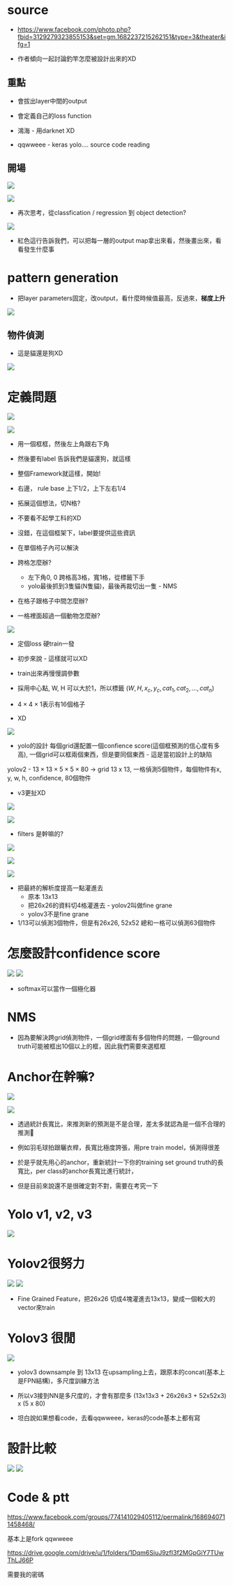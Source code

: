 # source

* https://www.facebook.com/photo.php?fbid=3129279323855153&set=gm.1682237215262151&type=3&theater&ifg=1

* 作者傾向一起討論釣竿怎麼被設計出來的XD

## 重點

* 會拔出layer中間的output
* 會定義自己的loss function

* 鴻海 - 用darknet XD
* qqwweee - keras yolo.... source code reading

## 開場

<img src='./images/yoloDesign_6.png'></img>

<img src='./images/yoloDesign_7.png'></img>

* 再次思考，從classfication / regression 到 object detection?

<img src='./images/yoloDesign_8.png'></img>

* 紅色這行告訴我們，可以把每一層的output map拿出來看，然後畫出來，看看發生什麼事

# pattern generation

* 把layer parameters固定，改output，看什麼時候值最高，反過來，**梯度上升**

<img src='./images/yoloDesign_9.png'></img>

## 物件偵測

* 這是貓還是狗XD

<img src='./images/yoloDesign_10.png'></img>

# 定義問題

<img src='./images/yoloDesign_11.png'></img>

<img src='./images/yoloDesign_12.png'></img>

* 用一個框框，然後左上角跟右下角
* 然後要有label 告訴我們是貓還狗，就這樣
* 整個Framework就這樣，開始!

* 右邊， rule base 上下1/2，上下左右1/4

* 拓展這個想法，切N格?
* 不要看不起學工科的XD

* 沒錯，在這個框架下，label要提供這些資訊

* 在單個格子內可以解決

* 跨格怎麼辦?
  + 左下角0, 0 跨格高3格，寬1格，從標籤下手
  + yolo最後抓到3隻貓(N隻貓)，最後再裁切出一隻 - NMS
* 在格子跟格子中間怎麼辦?
* 一格裡面超過一個動物怎麼辦?

<img src='./images/yoloDesign_12.png'></img>

* 定個loss 硬train一發
* 初步來說 - 這樣就可以XD
* train出來再慢慢調參數

* 採用中心點, W, H 可以大於1，所以標籤 $(W, H, x_c, y_c, cat_1, cat_2, ... , cat_n)$
* $4 \times 4 \times 1$表示有16個格子

* XD

<img src='./images/yoloDesign_13.png'></img>

* yolo的設計 每個grid還配置一個confience score(這個框預測的信心度有多高), 一個grid可以框兩個東西，但是要同個東西 - 這是當初設計上的缺陷

yolov2 - $13 \times 13 \times 5 \times 5 \times 80$ -> grid 13 x 13, 一格偵測5個物件，每個物件有x, y, w, h, confidence, 80個物件

* v3更扯XD

<img src='./images/yoloDesign_14.png'></img>

<img src='./images/yoloDesign_16.png'></img>

* filters 是幹嘛的?

<img src='./images/yoloDesign_15.png'></img>

<img src='./images/yoloDesign_18.png'></img>

<img src='./images/yoloDesign_17.png'></img>

* 把最終的解析度提高一點灌進去
  + 原本 13x13
  + 把26x26的資料切4格灌進去 - yolov2叫做fine grane
  + yolov3不是fine grane
* 1/13可以偵測3個物件，但是有26x26, 52x52 總和一格可以偵測63個物件

# 怎麼設計confidence score

<img src='./images/yoloDesign_23.png'></img>
<img src='./images/yoloDesign_22.png'></img>

* softmax可以當作一個極化器

# NMS

* 因為要解決跨grid偵測物件，一個grid裡面有多個物件的問題，一個ground truth可能被框出10個以上的框，因此我們需要來選框框

# Anchor在幹嘛?

<img src='./images/yoloDesign_1.png'></img>

<img src='./images/yoloDesign_2.png'></img>

* 透過統計長寬比，來推測新的預測是不是合理，差太多就認為是一個不合理的推測

* 例如羽毛球拍跟曬衣桿，長寬比極度誇張，用pre train model，偵測得很差
* 於是乎就先用心的anchor，重新統計一下你的training set ground truth的長寬比，per class的anchor長寬比進行統計，
* 但是目前來說還不是很確定對不對，需要在考究一下

# Yolo v1, v2, v3

<img src='./images/yoloDesign_20.png'></img>

# Yolov2很努力

<img src='./images/yoloDesign_3.png'></img>
<img src='./images/yoloDesign_21.png'></img>

* Fine Grained Feature，把26x26 切成4塊灌進去13x13，變成一個較大的vector來train

# Yolov3 很閒

<img src='./images/yoloDesign_4.png'></img>

* yolov3 downsample 到 13x13 在upsampling上去，跟原本的concat(基本上是FPN結構)，多尺度訓練方法
* 所以v3接到NN是多尺度的，才會有那麼多 (13x13x3 + 26x26x3 + 52x52x3) x (5 x 80)

* 坦白說如果想看code，去看qqwweee，keras的code基本上都有寫

# 設計比較

<img src='./images/yoloDesign_5.png'></img>
<img src='./images/yoloDesign_19.png'></img>

# Code & ptt

https://www.facebook.com/groups/774141029405112/permalink/1686940711458468/

基本上是fork qqwweee

https://drive.google.com/drive/u/1/folders/1Dqm6SiuJ9zfI3f2MGpGiY7TUwThLJ66P

需要我的密碼
